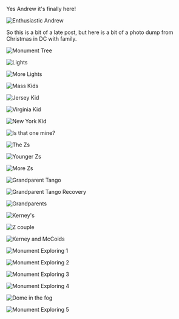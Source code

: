 <!--
.. title: DC Christmas
.. slug: dc_christmas
.. date: 2016-08-24 11:20:22 UTC
.. tags:
.. category:
.. link:
.. description: Visited DC for Christmas with the family
.. type: text
.. nocomments: True
-->

Yes Andrew it's finally here!

![Enthusiastic Andrew](/wp-content/uploads/2015/12/DC_Christmas/20151225_DSC00844.jpg)

So this is a bit of a late post, but here is a bit of a photo dump from Christmas in DC with family.

<!-- TEASER_END -->

![Monument Tree](/wp-content/uploads/2015/12/DC_Christmas/20151223_DSC00738.jpg)

![Lights](/wp-content/uploads/2015/12/DC_Christmas/20151223_DSC00748.jpg)

![More Lights](/wp-content/uploads/2015/12/DC_Christmas/20151225_DSC00764.jpg)

![Mass Kids](/wp-content/uploads/2015/12/DC_Christmas/20151225_DSC00787.jpg)

![Jersey Kid](/wp-content/uploads/2015/12/DC_Christmas/20151225_DSC00792.jpg)

![Virginia Kid](/wp-content/uploads/2015/12/DC_Christmas/DSC00791.jpg)

![New York Kid](/wp-content/uploads/2015/12/DC_Christmas/DSC00798.jpg)

![Is that one mine?](/wp-content/uploads/2015/12/DC_Christmas/20151225_DSC00803.jpg)

![The Zs](/wp-content/uploads/2015/12/DC_Christmas/20151225_DSC00805.jpg)

![Younger Zs](/wp-content/uploads/2015/12/DC_Christmas/20151225_DSC00810.jpg)

![More Zs](/wp-content/uploads/2015/12/DC_Christmas/DSC00842.jpg)

![Grandparent Tango](/wp-content/uploads/2015/12/DC_Christmas/20151225_DSC00834.jpg)

![Grandparent Tango Recovery](/wp-content/uploads/2015/12/DC_Christmas/DSC00817.jpg)

![Grandparents](/wp-content/uploads/2015/12/DC_Christmas/DSC00827.jpg)

![Kerney's](/wp-content/uploads/2015/12/DC_Christmas/20151225_DSC00838.jpg)

![Z couple](/wp-content/uploads/2015/12/DC_Christmas/DSC00812.jpg)

![Kerney and McCoids](/wp-content/uploads/2015/12/DC_Christmas/DSC00813.jpg)

![Monument Exploring 1](/wp-content/uploads/2015/12/DC_Christmas/DSC00731.jpg)

![Monument Exploring 2](/wp-content/uploads/2015/12/DC_Christmas/DSC00732.jpg)

![Monument Exploring 3](/wp-content/uploads/2015/12/DC_Christmas/DSC00734.jpg)

![Monument Exploring 4](/wp-content/uploads/2015/12/DC_Christmas/DSC00745.jpg)

![Dome in the fog](/wp-content/uploads/2015/12/DC_Christmas/DSC00769.jpg)

![Monument Exploring 5](/wp-content/uploads/2015/12/DC_Christmas/DSC00782.jpg)
